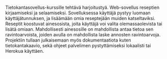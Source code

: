 Tietokantasovellus-kurssille tehtävä harjoitustyä. Web-sovellus reseptien kirjaamiseksi ja selaamiseksi. Sovelluksessa käyttäjä pystyy luomaan käyttäjätunnuksen, ja lisäämään omia reseptejään muiden katseltaviksi. Reseptit koostuvat ainesosista, joita käyttäjä voi valita olemassaolevista tai lisätä omiaan. Mahdollisesti ainesosille on mahdollista antaa tietoa sen ravintoarvoista, joiden avulla on mahdollista laske annosten ravintoarvoja. Projektiin tullaan julkaisemaan myös dokumentaatiota kuten tietokantakaavio, sekä ohjeet palvelimen pystyttämiseksi lokaalisti tai Herokua käyttäen.
